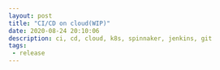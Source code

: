 ```yaml
---
layout: post
title: "CI/CD on cloud(WIP)"
date: 2020-08-24 20:10:06
description: ci, cd, cloud, k8s, spinnaker, jenkins, git
tags:
 - release
---
```


